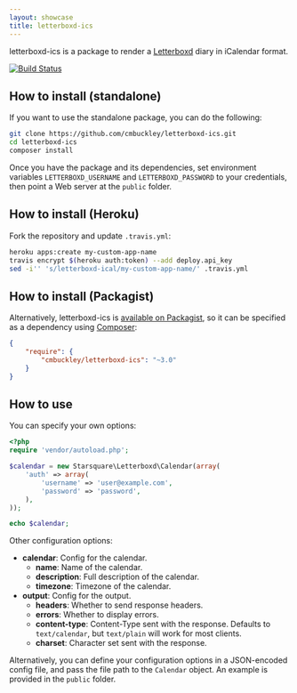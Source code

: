 ```yaml
---
layout: showcase
title: letterboxd-ics
---
```


letterboxd-ics is a package to render a [Letterboxd](http://letterboxd.com)
diary in iCalendar format.

[![Build Status](https://travis-ci.org/cmbuckley/letterboxd-ics.png)](https://travis-ci.org/cmbuckley/letterboxd-ics)

## How to install (standalone)

If you want to use the standalone package, you can do the following:

```bash
git clone https://github.com/cmbuckley/letterboxd-ics.git
cd letterboxd-ics
composer install
```

Once you have the package and its dependencies, set environment variables
`LETTERBOXD_USERNAME` and `LETTERBOXD_PASSWORD` to your credentials, then point
a Web server at the `public` folder.

## How to install (Heroku)

Fork the repository and update `.travis.yml`:

```bash
heroku apps:create my-custom-app-name
travis encrypt $(heroku auth:token) --add deploy.api_key
sed -i'' 's/letterboxd-ical/my-custom-app-name/' .travis.yml
```

## How to install (Packagist)

Alternatively, letterboxd-ics is [available on Packagist](https://packagist.org/packages/cmbuckley/letterboxd-ics),
so it can be specified as a dependency using [Composer](http://getcomposer.org):

```json
{
    "require": {
        "cmbuckley/letterboxd-ics": "~3.0"
    }
}
```

## How to use

You can specify your own options:

```php
<?php
require 'vendor/autoload.php';

$calendar = new Starsquare\Letterboxd\Calendar(array(
    'auth' => array(
        'username' => 'user@example.com',
        'password' => 'password',
    ),
));

echo $calendar;
```

Other configuration options:

* **calendar**: Config for the calendar.
    * **name**: Name of the calendar.
    * **description**: Full description of the calendar.
    * **timezone**: Timezone of the calendar.
* **output**: Config for the output.
    * **headers**: Whether to send response headers.
    * **errors**: Whether to display errors.
    * **content-type**: Content-Type sent with the response. Defaults to
      `text/calendar`, but `text/plain` will work for most clients.
    * **charset**: Character set sent with the response.

Alternatively, you can define your configuration options in a JSON-encoded
config file, and pass the file path to the `Calendar` object. An example is
provided in the `public` folder.
